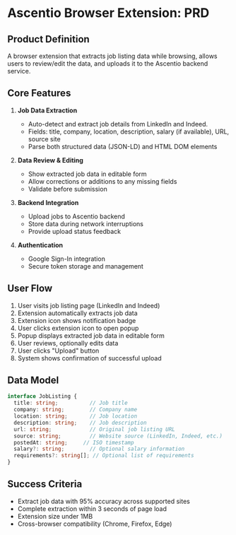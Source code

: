 # Ascentio Browser Extension: PRD

## Product Definition

A browser extension that extracts job listing data while browsing, allows users to review/edit the data, and uploads it to the Ascentio backend service.

## Core Features

1. **Job Data Extraction**
   - Auto-detect and extract job details from LinkedIn and Indeed.
   - Fields: title, company, location, description, salary (if available), URL, source site
   - Parse both structured data (JSON-LD) and HTML DOM elements

2. **Data Review & Editing**
   - Show extracted job data in editable form
   - Allow corrections or additions to any missing fields
   - Validate before submission

3. **Backend Integration**
   - Upload jobs to Ascentio backend
   - Store data during network interruptions
   - Provide upload status feedback

4. **Authentication**
   - Google Sign-In integration
   - Secure token storage and management

## User Flow

1. User visits job listing page (LinkedIn and Indeed)
2. Extension automatically extracts job data
3. Extension icon shows notification badge
4. User clicks extension icon to open popup
5. Popup displays extracted job data in editable form
6. User reviews, optionally edits data
7. User clicks "Upload" button
8. System shows confirmation of successful upload

## Data Model

```typescript
interface JobListing {
  title: string;          // Job title
  company: string;        // Company name
  location: string;       // Job location
  description: string;    // Job description
  url: string;            // Original job listing URL
  source: string;         // Website source (LinkedIn, Indeed, etc.)
  postedAt: string;     // ISO timestamp
  salary?: string;        // Optional salary information
  requirements?: string[]; // Optional list of requirements
}
```

## Success Criteria

- Extract job data with 95% accuracy across supported sites
- Complete extraction within 3 seconds of page load
- Extension size under 1MB
- Cross-browser compatibility (Chrome, Firefox, Edge)
